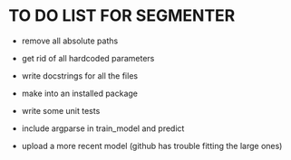 # TO DO LIST FOR SEGMENTER

- remove all absolute paths

- get rid of all hardcoded parameters

- write docstrings for all the files

- make into an installed package

- write some unit tests

- include argparse in train_model and predict

- upload a more recent model (github has trouble fitting the large ones)
